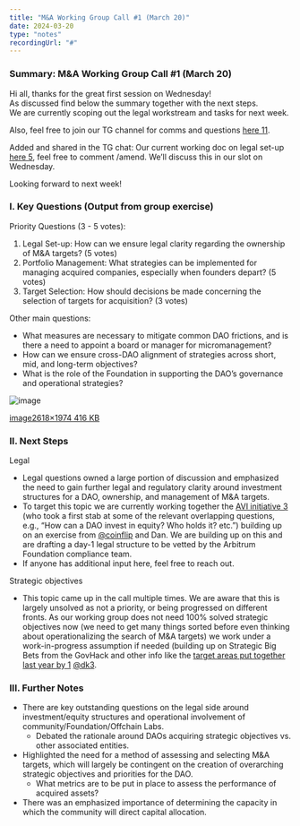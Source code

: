 ```yaml
---
title: "M&A Working Group Call #1 (March 20)"
date: 2024-03-20
type: "notes"
recordingUrl: "#"
---
```


### Summary: M&A Working Group Call #1 (March 20)

Hi all, thanks for the great first session on Wednesday!  
As discussed find below the summary together with the next steps.  
We are currently scoping out the legal workstream and tasks for next week.

Also, feel free to join our TG channel for comms and questions [here 11](https://t.me/+IjizbmkcAisyZTli).

Added and shared in the TG chat: Our current working doc on legal set-up [here 5](https://valiant-polo-a06.notion.site/WIP-Legal-Scope-82e6cf1ba44549b6acf53cd257694c13?pvs=25), feel free to comment /amend. We’ll discuss this in our slot on Wednesday.

Looking forward to next week!

### I. Key Questions (Output from group exercise)

Priority Questions (3 - 5 votes):

1. Legal Set-up: How can we ensure legal clarity regarding the ownership of M&A targets? (5 votes)
2. Portfolio Management: What strategies can be implemented for managing acquired companies, especially when founders depart? (5 votes)
3. Target Selection: How should decisions be made concerning the selection of targets for acquisition? (3 votes)

Other main questions:

- What measures are necessary to mitigate common DAO frictions, and is there a need to appoint a board or manager for micromanagement?
- How can we ensure cross-DAO alignment of strategies across short, mid, and long-term objectives?
- What is the role of the Foundation in supporting the DAO’s governance and operational strategies?

![image](https://global.discourse-cdn.com/standard17/uploads/arbitrum1/original/2X/e/e12a7c37c6940facc7244b1c5cdeec07b9f7ed66.png)

[image2618×1974 416 KB](https://global.discourse-cdn.com/standard17/uploads/arbitrum1/original/2X/e/e12a7c37c6940facc7244b1c5cdeec07b9f7ed66.png)

### II. Next Steps

Legal

- Legal questions owned a large portion of discussion and emphasized the need to gain further legal and regulatory clarity around investment structures for a DAO, ownership, and management of M&A targets.
- To target this topic we are currently working together the [AVI initiative 3](https://forum.arbitrum.foundation/t/what-do-we-want-for-arbitrum-venture-funds/22213) (who took a first stab at some of the relevant overlapping questions, e.g., “How can a DAO invest in equity? Who holds it? etc.”) building up on an exercise from [@coinflip](https://forum.arbitrum.foundation/u/coinflip) and Dan. We are building up on this and are drafting a day-1 legal structure to be vetted by the Arbitrum Foundation compliance team.
- If anyone has additional input here, feel free to reach out.

Strategic objectives

- This topic came up in the call multiple times. We are aware that this is largely unsolved as not a priority, or being progressed on different fronts. As our working group does not need 100% solved strategic objectives now (we need to get many things sorted before even thinking about operationalizing the search of M&A targets) we work under a work-in-progress assumption if needed (building up on Strategic Big Bets from the GovHack and other info like the [target areas put together last year by 1](https://specops.arb.vote/key-pillars) [@dk3](https://forum.arbitrum.foundation/u/dk3).

### III. Further Notes

- There are key outstanding questions on the legal side around investment/equity structures and operational involvement of community/Foundation/Offchain Labs.
  - Debated the rationale around DAOs acquiring strategic objectives vs. other associated entities.
- Highlighted the need for a method of assessing and selecting M&A targets, which will largely be contingent on the creation of overarching strategic objectives and priorities for the DAO.
  - What metrics are to be put in place to assess the performance of acquired assets?
- There was an emphasized importance of determining the capacity in which the community will direct capital allocation.
